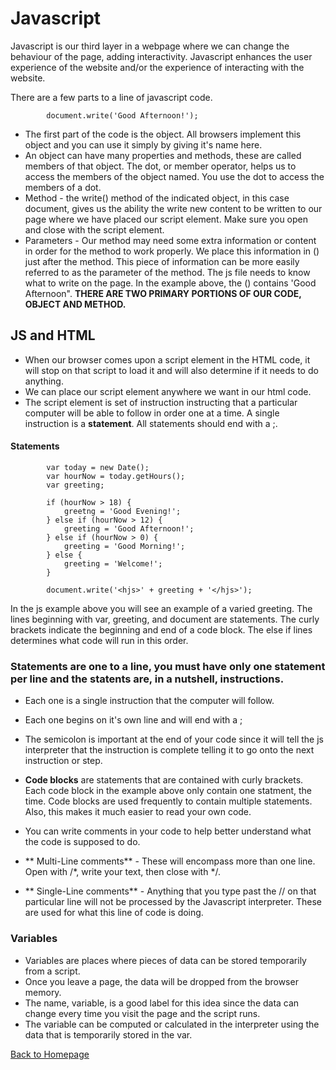 # Javascript

Javascript is our third layer in a webpage where we can change the behaviour of the page, adding interactivity. Javascript enhances the user experience of the website and/or the experience of interacting with the website.

There are a few parts to a line of javascript code.

            document.write('Good Afternoon!');

- The first part of the code is the object. All browsers implement this object and you can use it simply by giving it's name here.
- An object can have many properties and methods, these are called members of that object. The dot, or member operator, helps us to access the members of the object named. You use the dot to access the members of a dot. 
- Method - the write() method of the indicated object, in this case document, gives us the ability the write new content to be written to our page where we have placed our script element. Make sure you open and close with the script element.
- Parameters - Our method may need some extra information or content in order for the method to work properly. We place this information in () just after the method. This piece of information can be more easily referred to as the parameter of the method. The js file needs to know what to write on the page. In the example above, the () contains 'Good Afternoon". 
**THERE ARE TWO PRIMARY PORTIONS OF OUR CODE, OBJECT AND METHOD.**

## JS and HTML

- When our browser comes upon a script element in the HTML code, it will stop on that script to load it and will also determine if it needs to do anything.
- We can place our script element anywhere we want in our html code. 
- The script element is set of instruction instructing that a particular computer will be able to follow in order one at a time. A single instruction is a **statement**. All statements should end with a ;.

#### Statements

            var today = new Date();
            var hourNow = today.getHours();
            var greeting;

            if (hourNow > 18) {
                greetng = 'Good Evening!';
            } else if (hourNow > 12) {
                greeting = 'Good Afternoon!';
            } else if (hourNow > 0) {
                greeting = 'Good Morning!';
            } else {
                greeting = 'Welcome!';
            }

            document.write('<hjs>' + greeting + '</hjs>');

In the js example above you will see an example of a varied greeting. The lines beginning with var, greeting, and document are statements. The curly brackets indicate the beginning and end of a code block. The else if lines determines what code will run in this order. 

### **Statements** are one to a line, you must have only one statement per line and the statents are, in a nutshell, instructions. 

- Each one is a single instruction that the computer will follow. 
- Each one begins on it's own line and will end with a ;
- The semicolon is important at the end of your code since it will tell the js interpreter that the instruction is complete telling it to go onto the next instruction or step.
- **Code blocks** are statements that are contained with curly brackets. Each code block in the example above only contain one statment, the time. Code blocks are used frequently to contain multiple statements. Also, this makes it much easier to read your own code.
- You can write comments in your code to help better understand what the code is supposed to do.

 - ** Multi-Line comments** - These will encompass more than one line. Open with /*, write your text, then close with */.
- ** Single-Line comments** - Anything that you type past the // on that particular line will not be processed by the Javascript interpreter. These are used for what this line of code is doing. 

### **Variables**

- Variables are places where pieces of data can be stored temporarily from a script. 
- Once you leave a page, the data will be dropped from the browser memory. 
- The name, variable, is a good label for this idea since the data can change every time you visit the page and the script runs. 
- The variable can be computed or calculated in the interpreter using the data that is temporarily stored in the var. 

[Back to Homepage](README.md)